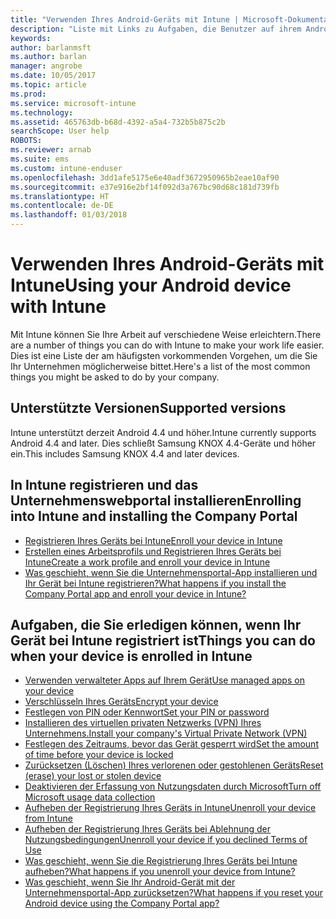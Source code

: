 ```yaml
---
title: "Verwenden Ihres Android-Geräts mit Intune | Microsoft-Dokumentation"
description: "Liste mit Links zu Aufgaben, die Benutzer auf ihrem Android-Mobilgerät ausführen können, wenn das Gerät bei Intune registriert ist."
keywords: 
author: barlanmsft
ms.author: barlan
manager: angrobe
ms.date: 10/05/2017
ms.topic: article
ms.prod: 
ms.service: microsoft-intune
ms.technology: 
ms.assetid: 465763db-b68d-4392-a5a4-732b5b875c2b
searchScope: User help
ROBOTS: 
ms.reviewer: arnab
ms.suite: ems
ms.custom: intune-enduser
ms.openlocfilehash: 3dd1afe5175e6e40adf3672950965b2eae10af90
ms.sourcegitcommit: e37e916e2bf14f092d3a767bc90d68c181d739fb
ms.translationtype: HT
ms.contentlocale: de-DE
ms.lasthandoff: 01/03/2018
---
```

# <a name="using-your-android-device-with-intune"></a><span data-ttu-id="fb03b-103">Verwenden Ihres Android-Geräts mit Intune</span><span class="sxs-lookup"><span data-stu-id="fb03b-103">Using your Android device with Intune</span></span>

<span data-ttu-id="fb03b-104">Mit Intune können Sie Ihre Arbeit auf verschiedene Weise erleichtern.</span><span class="sxs-lookup"><span data-stu-id="fb03b-104">There are a number of things you can do with Intune to make your work life easier.</span></span> <span data-ttu-id="fb03b-105">Dies ist eine Liste der am häufigsten vorkommenden Vorgehen, um die Sie Ihr Unternehmen möglicherweise bittet.</span><span class="sxs-lookup"><span data-stu-id="fb03b-105">Here's a list of the most common things you might be asked to do by your company.</span></span>

## <a name="supported-versions"></a><span data-ttu-id="fb03b-106">Unterstützte Versionen</span><span class="sxs-lookup"><span data-stu-id="fb03b-106">Supported versions</span></span>

<span data-ttu-id="fb03b-107">Intune unterstützt derzeit Android 4.4 und höher.</span><span class="sxs-lookup"><span data-stu-id="fb03b-107">Intune currently supports Android 4.4 and later.</span></span> <span data-ttu-id="fb03b-108">Dies schließt Samsung KNOX 4.4-Geräte und höher ein.</span><span class="sxs-lookup"><span data-stu-id="fb03b-108">This includes Samsung KNOX 4.4 and later devices.</span></span>

## <a name="enrolling-into-intune-and-installing-the-company-portal"></a><span data-ttu-id="fb03b-109">In Intune registrieren und das Unternehmenswebportal installieren</span><span class="sxs-lookup"><span data-stu-id="fb03b-109">Enrolling into Intune and installing the Company Portal</span></span>

- [<span data-ttu-id="fb03b-110">Registrieren Ihres Geräts bei Intune</span><span class="sxs-lookup"><span data-stu-id="fb03b-110">Enroll your device in Intune</span></span>](enroll-your-device-in-Intune-android.md)
- [<span data-ttu-id="fb03b-111">Erstellen eines Arbeitsprofils und Registrieren Ihres Geräts bei Intune</span><span class="sxs-lookup"><span data-stu-id="fb03b-111">Create a work profile and enroll your device in Intune</span></span>](create-a-work-profile-and-enroll-your-device-in-intune-android.md)
- [<span data-ttu-id="fb03b-112">Was geschieht, wenn Sie die Unternehmensportal-App installieren und Ihr Gerät bei Intune registrieren?</span><span class="sxs-lookup"><span data-stu-id="fb03b-112">What happens if you install the Company Portal app and enroll your device in Intune?</span></span>](what-happens-if-you-install-the-company-portal-app-and-enroll-your-device-in-intune-android.md)

## <a name="things-you-can-do-when-your-device-is-enrolled-in-intune"></a><span data-ttu-id="fb03b-113">Aufgaben, die Sie erledigen können, wenn Ihr Gerät bei Intune registriert ist</span><span class="sxs-lookup"><span data-stu-id="fb03b-113">Things you can do when your device is enrolled in Intune</span></span>

- [<span data-ttu-id="fb03b-114">Verwenden verwalteter Apps auf Ihrem Gerät</span><span class="sxs-lookup"><span data-stu-id="fb03b-114">Use managed apps on your device</span></span>](use-managed-apps-on-your-device-android.md)
- [<span data-ttu-id="fb03b-115">Verschlüsseln Ihres Geräts</span><span class="sxs-lookup"><span data-stu-id="fb03b-115">Encrypt your device</span></span>](encrypt-your-device-android.md)
- [<span data-ttu-id="fb03b-116">Festlegen von PIN oder Kennwort</span><span class="sxs-lookup"><span data-stu-id="fb03b-116">Set your PIN or password</span></span>](set-your-pin-or-password-android.md)
- [<span data-ttu-id="fb03b-117">Installieren des virtuellen privaten Netzwerks (VPN) Ihres Unternehmens.</span><span class="sxs-lookup"><span data-stu-id="fb03b-117">Install your company's Virtual Private Network (VPN)</span></span>](install-your-companys-virtual-private-network-VPN-android.md)
- [<span data-ttu-id="fb03b-118">Festlegen des Zeitraums, bevor das Gerät gesperrt wird</span><span class="sxs-lookup"><span data-stu-id="fb03b-118">Set the amount of time before your device is locked</span></span>](set-the-amount-of-time-before-your-device-is-locked-android.md)
  <!--- [Reset (erase) your lost or stolen device](reset-erase-your-lost-or-stolen-device-android.md)-->
- [<span data-ttu-id="fb03b-119">Zurücksetzen (Löschen) Ihres verlorenen oder gestohlenen Geräts</span><span class="sxs-lookup"><span data-stu-id="fb03b-119">Reset (erase) your lost or stolen device</span></span>](reset-erase-your-device-cpwebsite.md)
- [<span data-ttu-id="fb03b-120">Deaktivieren der Erfassung von Nutzungsdaten durch Microsoft</span><span class="sxs-lookup"><span data-stu-id="fb03b-120">Turn off Microsoft usage data collection</span></span>](turn-off-microsoft-usage-data-collection-android.md)
- [<span data-ttu-id="fb03b-121">Aufheben der Registrierung Ihres Geräts in Intune</span><span class="sxs-lookup"><span data-stu-id="fb03b-121">Unenroll your device from Intune</span></span>](unenroll-your-device-from-intune-android.md)
- [<span data-ttu-id="fb03b-122">Aufheben der Registrierung Ihres Geräts bei Ablehnung der Nutzungsbedingungen</span><span class="sxs-lookup"><span data-stu-id="fb03b-122">Unenroll your device if you declined Terms of Use</span></span>](unenroll-your-device-from-intune-if-you-declined-terms-of-use-android.md)
- [<span data-ttu-id="fb03b-123">Was geschieht, wenn Sie die Registrierung Ihres Geräts bei Intune aufheben?</span><span class="sxs-lookup"><span data-stu-id="fb03b-123">What happens if you unenroll your device from Intune?</span></span>](what-happens-if-you-unenroll-your-device-from-intune-android.md)
- [<span data-ttu-id="fb03b-124">Was geschieht, wenn Sie Ihr Android-Gerät mit der Unternehmensportal-App zurücksetzen?</span><span class="sxs-lookup"><span data-stu-id="fb03b-124">What happens if you reset your Android device using the Company Portal app?</span></span>](what-happens-if-you-reset-your-device-using-the-company-portal-android.md)
  <!--- - [What is the Rights Management sharing app?](what-is-the-rms-sharing-app-android.md) --->
